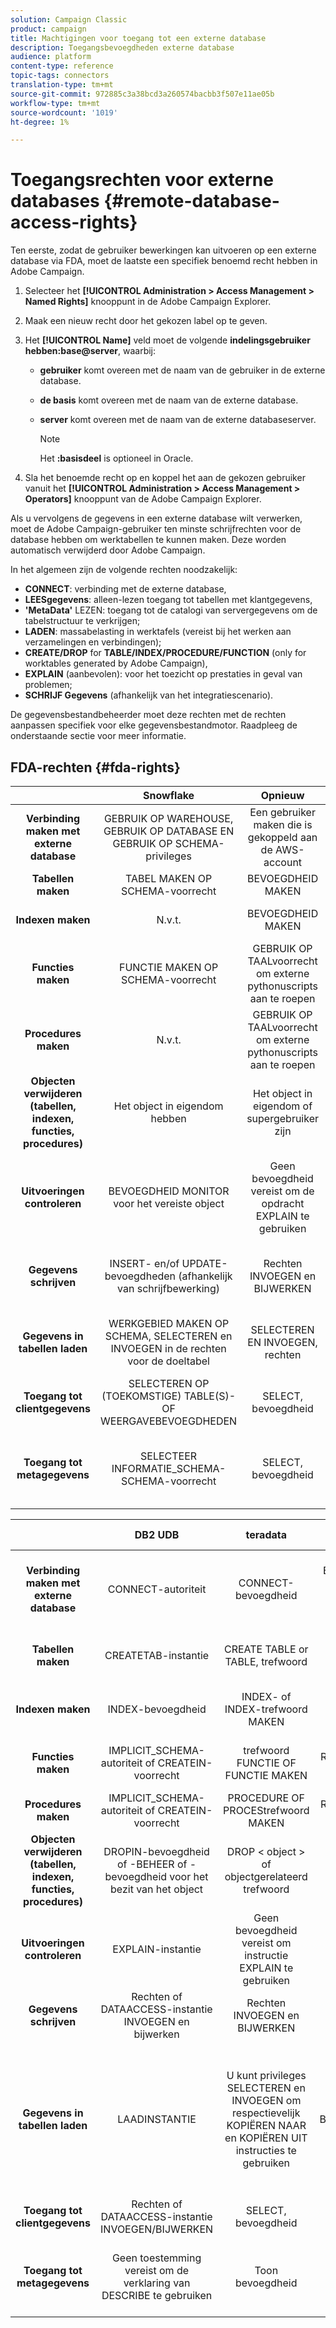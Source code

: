 ```yaml
---
solution: Campaign Classic
product: campaign
title: Machtigingen voor toegang tot een externe database
description: Toegangsbevoegdheden externe database
audience: platform
content-type: reference
topic-tags: connectors
translation-type: tm+mt
source-git-commit: 972885c3a38bcd3a260574bacbb3f507e11ae05b
workflow-type: tm+mt
source-wordcount: '1019'
ht-degree: 1%

---
```



# Toegangsrechten voor externe databases {#remote-database-access-rights}

Ten eerste, zodat de gebruiker bewerkingen kan uitvoeren op een externe database via FDA, moet de laatste een specifiek benoemd recht hebben in Adobe Campaign.

1. Selecteer het **[!UICONTROL Administration > Access Management > Named Rights]** knooppunt in de Adobe Campaign Explorer.
1. Maak een nieuw recht door het gekozen label op te geven.
1. Het **[!UICONTROL Name]** veld moet de volgende **indelingsgebruiker hebben:base@server**, waarbij:

   * **gebruiker** komt overeen met de naam van de gebruiker in de externe database.
   * **de basis** komt overeen met de naam van de externe database.
   * **server** komt overeen met de naam van de externe databaseserver.

      >[!NOTE]
      >
      >Het **:basisdeel** is optioneel in Oracle.

1. Sla het benoemde recht op en koppel het aan de gekozen gebruiker vanuit het **[!UICONTROL Administration > Access Management > Operators]** knooppunt van de Adobe Campaign Explorer.

Als u vervolgens de gegevens in een externe database wilt verwerken, moet de Adobe Campaign-gebruiker ten minste schrijfrechten voor de database hebben om werktabellen te kunnen maken. Deze worden automatisch verwijderd door Adobe Campaign.

In het algemeen zijn de volgende rechten noodzakelijk:

* **CONNECT**: verbinding met de externe database,
* **LEESgegevens**: alleen-lezen toegang tot tabellen met klantgegevens,
* **&#39;MetaData&#39;** LEZEN: toegang tot de catalogi van servergegevens om de tabelstructuur te verkrijgen;
* **LADEN**: massabelasting in werktafels (vereist bij het werken aan verzamelingen en verbindingen);
* **CREATE/DROP** for **TABLE/INDEX/PROCEDURE/FUNCTION** (only for worktables generated by Adobe Campaign),
* **EXPLAIN** (aanbevolen): voor het toezicht op prestaties in geval van problemen;
* **SCHRIJF Gegevens** (afhankelijk van het integratiescenario).

De gegevensbestandbeheerder moet deze rechten met de rechten aanpassen specifiek voor elke gegevensbestandmotor. Raadpleeg de onderstaande sectie voor meer informatie.

## FDA-rechten {#fda-rights}

|   | Snowflake | Opnieuw | Oracle | SQLServer | PostgreSQL | MySQL |
|:-:|:-:|:-:|:-:|:-:|:-:|:-:|
| **Verbinding maken met externe database** | GEBRUIK OP WAREHOUSE, GEBRUIK OP DATABASE EN GEBRUIK OP SCHEMA-privileges | Een gebruiker maken die is gekoppeld aan de AWS-account | SESSIEBEVOEGDHEID MAKEN | machtiging CONNECT | CONNECT-bevoegdheid | Een gebruiker maken die is gekoppeld aan een externe host die ALLE PRIVILEGES heeft |
| **Tabellen maken** | TABEL MAKEN OP SCHEMA-voorrecht | BEVOEGDHEID MAKEN | TABELvoorrecht MAKEN | TABEL MAKEN, machtiging | BEVOEGDHEID MAKEN | BEVOEGDHEID MAKEN |
| **Indexen maken** | N.v.t. | BEVOEGDHEID MAKEN | INDEX OF CREEER OM HET EVEN WELKE INDEXBEVOEGDHEID | ALTER-machtiging | BEVOEGDHEID MAKEN | INDEX-bevoegdheid |
| **Functies maken** | FUNCTIE MAKEN OP SCHEMA-voorrecht | GEBRUIK OP TAALvoorrecht om externe pythonuscripts aan te roepen | PROCEDURE MAKEN OF EEN PROCESBEVOEGDHEID MAKEN | FUNCTIE MAKEN, machtiging | GEBRUIKSRECHT | ROUTINE-bevoegdheden MAKEN |
| **Procedures maken** | N.v.t. | GEBRUIK OP TAALvoorrecht om externe pythonuscripts aan te roepen | PROCEDURE MAKEN OF EEN PROCESBEVOEGDHEID MAKEN | TOESTEMMING VOOR PROCEDURE MAKEN | USAGE-bevoegdheid (procedures zijn functies) | ROUTINE-bevoegdheden MAKEN |
| **Objecten verwijderen (tabellen, indexen, functies, procedures)** | Het object in eigendom hebben | Het object in eigendom of supergebruiker zijn | WILLEKEURIGE &lt;-object > bevoegdheid VERWIJDEREN | ALTER-machtiging | Tabel: eigenaar van de tabelindex: het bezit van de indexfunctie: de functie bezitten | DROP-voorrecht |
| **Uitvoeringen controleren** | BEVOEGDHEID MONITOR voor het vereiste object | Geen bevoegdheid vereist om de opdracht EXPLAIN te gebruiken | INSERT en SELECT privilege en vereiste bevoegdheid om de instructie uit te voeren waarvoor het EXPLAIN-PLAN is gebaseerd op | SHOWPLAN-machtiging | Geen bevoegdheid vereist om instructie EXPLAIN te gebruiken | SELECT, bevoegdheid |
| **Gegevens schrijven** | INSERT- en/of UPDATE-bevoegdheden (afhankelijk van schrijfbewerking) | Rechten INVOEGEN en BIJWERKEN | TABELrechten INVOEGEN en BIJWERKEN of INVOEGEN en BIJWERKEN | Machtigingen INVOEGEN en BIJWERKEN | Rechten INVOEGEN en BIJWERKEN | Rechten INVOEGEN en BIJWERKEN |
| **Gegevens in tabellen laden** | WERKGEBIED MAKEN OP SCHEMA, SELECTEREN en INVOEGEN in de rechten voor de doeltabel | SELECTEREN EN INVOEGEN, rechten | SELECTEREN EN INVOEGEN, rechten | BULKBEWERKINGEN INVOEGEN, BEHEREN en TABELmachtigingen WIJZIGEN | SELECTEREN EN INVOEGEN, rechten | BESTANDSBEVOEGDHEID |
| **Toegang tot clientgegevens** | SELECTEREN OP (TOEKOMSTIGE) TABLE(S)- OF WEERGAVEBEVOEGDHEDEN | SELECT, bevoegdheid | SELECTEER OF SELECTEER EEN TABELBEVOEGDHEID | machtiging SELECTEREN | SELECT, bevoegdheid | SELECT, bevoegdheid |
| **Toegang tot metagegevens** | SELECTEER INFORMATIE_SCHEMA-SCHEMA-voorrecht | SELECT, bevoegdheid | Geen bevoegdheid vereist voor gebruik van DESCRIBE-instructie | machtiging DEFINITIE WEERGEVEN | Geen bevoegdheid vereist voor het gebruik van de opdracht &quot;\d table&quot; | SELECT, bevoegdheid |

|   | DB2 UDB | teradata | InfiniDB | sybase IQ/Sybase ASE | Netezza | Groenblauw | AsterData |
|:-:|:-:|:-:|:-:|:-:|:-:|:-:|:-:|
| **Verbinding maken met externe database** | CONNECT-autoriteit | CONNECT-bevoegdheid | Een gebruiker maken die is gekoppeld aan een externe host die ALLE PRIVILEGES heeft | Geen toestemming vereist om de instructie CONNECT te gebruiken | Geen bevoegdheid vereist | CONNECT-bevoegdheid | CONNECT-bevoegdheid |
| **Tabellen maken** | CREATETAB-instantie | CREATE TABLE or TABLE, trefwoord | BEVOEGDHEID MAKEN | RESOURCE Authority en CREATE permission | TABLE-bevoegdheid | BEVOEGDHEID MAKEN | BEVOEGDHEID MAKEN |
| **Indexen maken** | INDEX-bevoegdheid | INDEX- of INDEX-trefwoord MAKEN | INDEX-bevoegdheid | RESOURCE Authority en CREATE permission | INDEX-bevoegdheid | BEVOEGDHEID MAKEN | BEVOEGDHEID MAKEN |
| **Functies maken** | IMPLICIT_SCHEMA-autoriteit of CREATEIN-voorrecht | trefwoord FUNCTIE OF FUNCTIE MAKEN | ROUTINE-bevoegdheden MAKEN | RESOURCE-instantie of DBA-instantie voor Java-functies | FUNCTIE, voorrecht | GEBRUIKSRECHT | FUNCTIE-bevoegdheden MAKEN |
| **Procedures maken** | IMPLICIT_SCHEMA-autoriteit of CREATEIN-voorrecht | PROCEDURE OF PROCEStrefwoord MAKEN | ROUTINE-bevoegdheden MAKEN | BRONNEN | PROCESBEVOEGDHEID | GEBRUIKSRECHT | FUNCTIE-bevoegdheden MAKEN |
| **Objecten verwijderen (tabellen, indexen, functies, procedures)** | DROPIN-bevoegdheid of -BEHEER of -bevoegdheid voor het bezit van het object | DROP &lt; object > of objectgerelateerd trefwoord | DROP-voorrecht | Eigenaar van het object of de DBA-instantie | DROP-voorrecht | Het object in eigendom hebben | Het object in eigendom hebben |
| **Uitvoeringen controleren** | EXPLAIN-instantie | Geen bevoegdheid vereist om instructie EXPLAIN te gebruiken | SELECT, bevoegdheid | Alleen een systeembeheerder kan sp_showplan uitvoeren | Geen bevoegdheid vereist om instructie EXPLAIN te gebruiken | Geen bevoegdheid vereist om instructie EXPLAIN te gebruiken | Geen bevoegdheid vereist om instructie EXPLAIN te gebruiken |
| **Gegevens schrijven** | Rechten of DATAACCESS-instantie INVOEGEN en bijwerken | Rechten INVOEGEN en BIJWERKEN | Rechten INVOEGEN en BIJWERKEN | Machtigingen INVOEGEN en BIJWERKEN | Rechten INVOEGEN en BIJWERKEN | Rechten INVOEGEN en BIJWERKEN | Rechten INVOEGEN en BIJWERKEN |
| **Gegevens in tabellen laden** | LAADINSTANTIE | U kunt privileges SELECTEREN en INVOEGEN om respectievelijk KOPIËREN NAAR en KOPIËREN UIT instructies te gebruiken | BESTANDSBEVOEGDHEID | Ben de eigenaar van de lijst of ALTER toestemming. Afhankelijk van - gl optie, zou de LIJST van de Lading slechts kunnen worden uitgevoerd als de gebruiker de gezag DBA heeft | SELECTEREN EN INVOEGEN, rechten | SELECTEREN EN INVOEGEN, rechten | SELECTEREN EN INVOEGEN, rechten |
| **Toegang tot clientgegevens** | Rechten of DATAACCESS-instantie INVOEGEN/BIJWERKEN | SELECT, bevoegdheid | SELECT, bevoegdheid | machtiging SELECTEREN | SELECT, bevoegdheid | SELECT, bevoegdheid | SELECT, bevoegdheid |
| **Toegang tot metagegevens** | Geen toestemming vereist om de verklaring van DESCRIBE te gebruiken | Toon bevoegdheid | SELECT, bevoegdheid | Geen toestemming vereist om de instructie DESCRIBE te gebruiken | Geen bevoegdheid vereist voor het gebruik van de opdracht &quot;\d table&quot; | Geen bevoegdheid vereist voor het gebruik van de opdracht &quot;\d table&quot; | Geen bevoegdheid vereist om SHOW-opdracht te gebruiken |